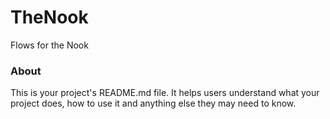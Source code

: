 TheNook
=======

Flows for the Nook

### About

This is your project's README.md file. It helps users understand what your
project does, how to use it and anything else they may need to know.
